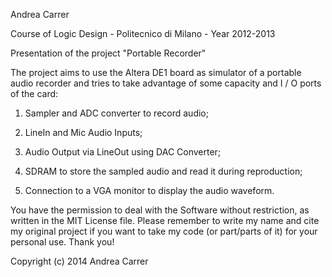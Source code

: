 Andrea Carrer

Course of Logic Design - Politecnico di Milano - Year 2012-2013 

Presentation of the project "Portable Recorder" 

The project aims to use the Altera DE1 board as simulator of a portable audio recorder and tries to take advantage of some capacity and I / O ports of the card: 

1) Sampler and ADC converter to record audio; 

2) LineIn and Mic Audio Inputs; 

3) Audio Output via LineOut using DAC Converter; 

4) SDRAM to store the sampled audio and read it during reproduction; 

5) Connection to a VGA monitor to display the audio waveform.


You have the permission to deal with the Software without restriction, as written in the MIT License file. Please remember to write my name and cite my original project if you want to take my code (or part/parts of it) for your personal use. Thank you!

Copyright (c) 2014 Andrea Carrer